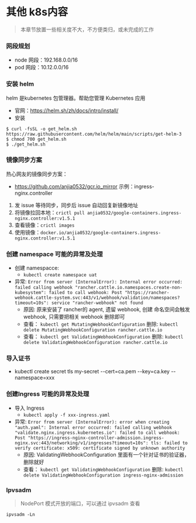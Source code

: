 # 其他 k8s内容

> 本章节放置一些相关度不大，不方便类归，或未完成的工作

### 网段规划
- node 网段：192.168.0.0/16
- pod 网段：10.12.0.0/16


### 安装 helm

helm 是kubernetes 包管理器。帮助您管理 Kubernetes 应用
- 官网：https://helm.sh/zh/docs/intro/install/
- 安装
```shell
$ curl -fsSL -o get_helm.sh https://raw.githubusercontent.com/helm/helm/main/scripts/get-helm-3
$ chmod 700 get_helm.sh
$ ./get_helm.sh
```



### 镜像同步方案
热心网友的镜像同步方案：
- https://github.com/anjia0532/gcr.io_mirror
  示例：ingress-nginx.controller
1. 发 issue 等待同步，同步后 issue 自动回复新镜像地址
2. 将镜像拉回本地：`crictl pull anjia0532/google-containers.ingress-nginx.controller:v1.5.1`
3. 查看镜像：`crictl images`
4. 使用镜像：`docker.io/anjia0532/google-containers.ingress-nginx.controller:v1.5.1`


### 创建 namespace 可能的异常及处理

- 创建  namespacce:
  - `kubectl create namespace uat`
- 异常: `Error from server (InternalError): Internal error occurred: failed calling webhook "rancher.cattle.io.namespaces.create-non-kubesystem": failed to call webhook: Post "https://rancher-webhook.cattle-system.svc:443/v1/webhook/validation/namespaces?timeout=10s": service "rancher-webhook" not found`
  - 原因: 原来安装了 rancher的 agent, 遗留 webhook, 创建 命名空间会触发  webhook, 只需要把相关 webhook 删除即可
  - 查看： `kubectl get MutatingWebhookConfiguration` 删除: `kubectl delete MutatingWebhookConfiguration rancher.cattle.io`
  - 查看： `kubectl get ValidatingWebhookConfiguration` 删除: `kubectl delete ValidatingWebhookConfiguration rancher.cattle.io`

### 导入证书

- kubectl create secret tls my-secret --cert=ca.pem --key=ca.key --namespace=xxx


### 创建Ingress 可能的异常及处理  

- 导入  Ingress
  - `kubectl apply -f xxx-ingress.yaml`
- 异常: `Error from server (InternalError): error when creating "auth.yaml": Internal error occurred: failed calling webhook "validate.nginx.ingress.kubernetes.io": failed to call webhook: Post "https://ingress-nginx-controller-admission.ingress-nginx.svc:443/networking/v1/ingresses?timeout=10s": tls: failed to verify certificate: x509: certificate signed by unknown authority`
  - 原因: ValidatingWebhookConfiguration 里面有一个针对证书的验证器，删除就好
  - 查看： `kubectl get ValidatingWebhookConfiguration` 删除: `kubectl delete ValidatingWebhookConfiguration ingress-nginx-admission`

### Ipvsadm

> NodePort 模式开放的端口，可以通过 ipvsadm 查看

```shell
ipvsadm -Ln
```
